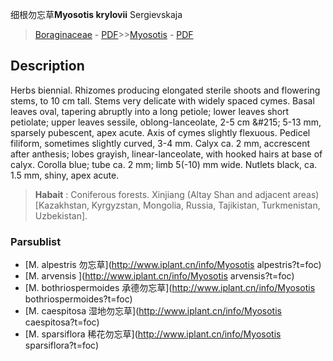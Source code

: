 细根勿忘草**Myosotis krylovii** Sergievskaja

> [Boraginaceae](http://www.iplant.cn/info/Boraginaceae?t=foc) - [PDF](http://www.iplant.cn/foc/pdf/Boraginaceae.pdf)>>[Myosotis](http://www.iplant.cn/info/Myosotis?t=foc) - [PDF](http://www.iplant.cn/foc/pdf/Myosotis.pdf)

## Description

Herbs biennial. Rhizomes producing elongated sterile shoots and flowering stems, to 10 cm tall. Stems very delicate with widely spaced cymes. Basal leaves oval, tapering abruptly into a long petiole; lower leaves short petiolate; upper leaves sessile, oblong-lanceolate, 2-5 cm &amp;#215; 5-13 mm, sparsely pubescent, apex acute. Axis of cymes slightly flexuous. Pedicel filiform, sometimes slightly curved, 3-4 mm. Calyx ca. 2 mm, accrescent after anthesis; lobes grayish, linear-lanceolate, with hooked hairs at base of calyx. Corolla blue; tube ca. 2 mm; limb 5(-10) mm wide. Nutlets black, ca. 1.5 mm, shiny, apex acute.

> **Habait** : 
> Coniferous forests. Xinjiang (Altay Shan and adjacent areas) [Kazakhstan, Kyrgyzstan, Mongolia, Russia, Tajikistan, Turkmenistan, Uzbekistan].

### Parsublist

* [M.  alpestris  勿忘草](http://www.iplant.cn/info/Myosotis alpestris?t=foc)
* [M.  arvensis  ](http://www.iplant.cn/info/Myosotis arvensis?t=foc)
* [M.  bothriospermoides  承德勿忘草](http://www.iplant.cn/info/Myosotis bothriospermoides?t=foc)
* [M.  caespitosa  湿地勿忘草](http://www.iplant.cn/info/Myosotis caespitosa?t=foc)
* [M.  sparsiflora  稀花勿忘草](http://www.iplant.cn/info/Myosotis sparsiflora?t=foc)
